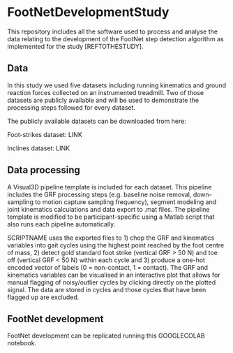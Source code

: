 # FootNetDevelopmentStudy

This repository includes all the software used to process and analyse the data relating to the development of the FootNet step detection algorithm as implemented for the study [REFTOTHESTUDY].

## Data

In this study we used five datasets including running kinematics and ground reaction forces collected on an instrumented treadmill. Two of those datasets are publicly available and will be used to demonstrate the processing steps followed for every dataset. 

The publicly available datasets can be downloaded from here:

Foot-strikes dataset: LINK

Inclines dataset: LINK

## Data processing

A Visual3D pipeline template is included for each dataset. This pipeline includes the GRF processing steps (e.g. baseline noise removal, down-sampling to motion capture sampling frequency), segment modeling and joint kinematics calculations and data export to .mat files. The pipeline template is modified to be participant-specific using a Matlab script that also runs each pipeline automatically.

SCRIPTNAME uses the exported files to 1) chop the GRF and kinematics variables into gait cycles using the highest point reached by the foot centre of mass, 2) detect gold standard foot strike (vertical GRF > 50 N) and toe off (vertical GRF < 50 N) within each cycle and 3) produce a one-hot encoded vector of labels (0 = non-contact, 1 = contact). The GRF and kinematics variables can be visualised in an interactive plot that allows for manual flagging of noisy/outlier cycles by clicking directly on the plotted signal. The data are stored in cycles and those cycles that have been flagged up are excluded.

## FootNet development

FootNet development can be replicated running this GOOGLECOLAB notebook.

